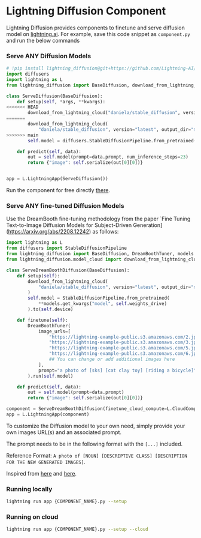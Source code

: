 # Lightning Diffusion Component

Lightning Diffusion provides components to finetune and serve diffusion model on [lightning.ai](https://lightning.ai/). For example, save this code snippet as `component.py` and run the below commands

### Serve ANY Diffusion Models

```python
# !pip install lightning_diffusion@git+https://github.com/Lightning-AI/lightning-diffusion.git
import diffusers
import lightning as L
from lightning_diffusion import BaseDiffusion, download_from_lightning_cloud

class ServeDiffusion(BaseDiffusion):
    def setup(self, *args, **kwargs):
<<<<<<< HEAD
        download_from_lightning_cloud("daniela/stable_diffusion", version="latest", output_dir="model")
=======
        download_from_lightning_cloud(
            "daniela/stable_diffusion", version="latest", output_dir="model")
>>>>>>> main
        self.model = diffusers.StableDiffusionPipeline.from_pretrained("model").to(self.device)

    def predict(self, data):
        out = self.model(prompt=data.prompt, num_inference_steps=23)
        return {"image": self.serialize(out[0][0])}


app = L.LightningApp(ServeDiffusion())
```

Run the component for free directly [there](https://lightning.ai/component/UJ7stJI225-Serve%20Dreambooth%20Diffusion).

### Serve ANY fine-tuned Diffusion Models

Use the DreamBooth fine-tuning methodology from the paper \`Fine Tuning Text-to-Image Diffusion Models for Subject-Driven Generation\](https://arxiv.org/abs/2208.12242) as follows:

```python
import lightning as L
from diffusers import StableDiffusionPipeline
from lightning_diffusion import BaseDiffusion, DreamBoothTuner, models
from lightning_diffusion.model_cloud import download_from_lightning_cloud

class ServeDreamBoothDiffusion(BaseDiffusion):
    def setup(self):
        download_from_lightning_cloud(
            "daniela/stable_diffusion", version="latest", output_dir="model"
        )
        self.model = StableDiffusionPipeline.from_pretrained(
            **models.get_kwargs("model", self.weights_drive)
        ).to(self.device)

    def finetune(self):
        DreamBoothTuner(
            image_urls=[
                "https://lightning-example-public.s3.amazonaws.com/2.jpeg",
                "https://lightning-example-public.s3.amazonaws.com/3.jpeg",
                "https://lightning-example-public.s3.amazonaws.com/5.jpeg",
                "https://lightning-example-public.s3.amazonaws.com/6.jpeg",
                ## You can change or add additional images here
            ],
            prompt="a photo of [sks] [cat clay toy] [riding a bicycle]",
        ).run(self.model)

    def predict(self, data):
        out = self.model(prompt=data.prompt)
        return {"image": self.serialize(out[0][0])}

component = ServeDreamBoothDiffusion(finetune_cloud_compute=L.CloudCompute("gpu-fast", disk_size=80))
app = L.LightningApp(component)
```

To customize the Diffusion model to your own need, simply provide your own images URL(s) and an associated prompt.

The prompt needs to be in the following format with the `[...]` included.

Reference Format: `A photo of [NOUN] [DESCRIPTIVE CLASS] [DESCRIPTION FOR THE NEW GENERATED IMAGES]`.

Inspired from [here](https://github.com/ShivamShrirao/diffusers/blob/main/examples/dreambooth/train_dreambooth.py) and [here](https://colab.research.google.com/drive/1SyjkeuPrX7kd_xTBKhcvBGEC8G_ml9RU#scrollTo=1lKGmcIyJbCu).

### Running locally

```bash
lightning run app {COMPONENT_NAME}.py --setup
```

### Running on cloud

```bash
lightning run app {COMPONENT_NAME}.py --setup --cloud
```
